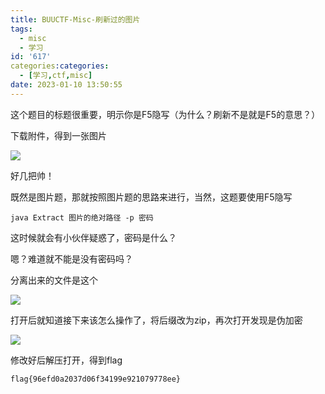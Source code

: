 ```yaml
---
title: BUUCTF-Misc-刷新过的图片
tags:
  - misc
  - 学习
id: '617'
categories:categories:
  - [学习,ctf,misc]
date: 2023-01-10 13:50:55
---
```


这个题目的标题很重要，明示你是F5隐写（为什么？刷新不是就是F5的意思？）

下载附件，得到一张图片

![](https://pic.niaoluo.top/%E7%BD%91%E7%AB%99%E8%B0%83%E7%94%A8/misc%E9%9C%80%E8%A6%81/%E7%AC%AC%E4%BA%8C%E9%A1%B5/BUUCTF-Misc-%E8%A2%AB%E5%8A%AB%E6%8C%81%E7%9A%84%E7%A5%9E%E7%A7%98%E7%A4%BC%E7%89%A9/Misc.jpg)

好几把帅！

既然是图片题，那就按照图片题的思路来进行，当然，这题要使用F5隐写

```
java Extract 图片的绝对路径 -p 密码
```

这时候就会有小伙伴疑惑了，密码是什么？

嗯？难道就不能是没有密码吗？

分离出来的文件是这个

![](https://pic.niaoluo.top/%E7%BD%91%E7%AB%99%E8%B0%83%E7%94%A8/misc%E9%9C%80%E8%A6%81/%E7%AC%AC%E4%BA%8C%E9%A1%B5/%E5%88%B7%E6%96%B0%E8%BF%87%E7%9A%84%E5%9B%BE%E7%89%87/%E5%B1%8F%E5%B9%95%E6%88%AA%E5%9B%BE%202023-01-10%20134707.jpg)

打开后就知道接下来该怎么操作了，将后缀改为zip，再次打开发现是伪加密

![](https://pic.niaoluo.top/%E7%BD%91%E7%AB%99%E8%B0%83%E7%94%A8/misc%E9%9C%80%E8%A6%81/%E7%AC%AC%E4%BA%8C%E9%A1%B5/%E5%88%B7%E6%96%B0%E8%BF%87%E7%9A%84%E5%9B%BE%E7%89%87/%E5%B1%8F%E5%B9%95%E6%88%AA%E5%9B%BE%202023-01-10%20134940.jpg)

修改好后解压打开，得到flag

```
flag{96efd0a2037d06f34199e921079778ee}
```